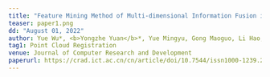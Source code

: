 ```yaml
---
title: "Feature Mining Method of Multi-dimensional Information Fusion in Point Cloud Registration (in Chinese)" 
teaser: paper1.png
dd: "August 01, 2022"
author: Yue Wu*, <b>Yongzhe Yuan</b>*, Yue Mingyu, Gong Maoguo, Li Hao, Zhang Mingyang, Ma Wenping, Miao Qiguang
tag1: Point Cloud Registration
venue: Journal of Computer Research and Development 
paperurl: https://crad.ict.ac.cn/cn/article/doi/10.7544/issn1000-1239.20220042
---
```

